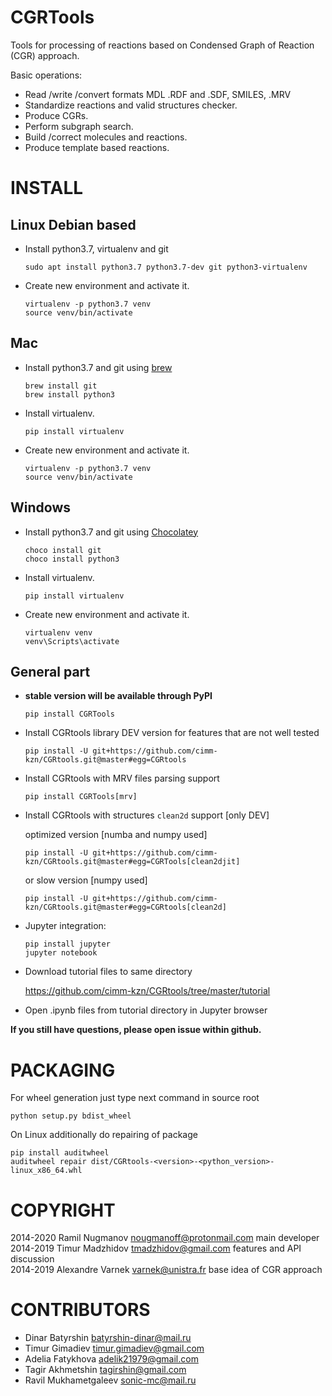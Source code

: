 CGRTools
========
Tools for processing of reactions based on Condensed Graph of Reaction (CGR) approach.

Basic operations:
   - Read /write /convert formats MDL .RDF and .SDF, SMILES, .MRV
   - Standardize reactions and valid structures checker.
   - Produce CGRs.
   - Perform subgraph search.
   - Build /correct molecules and reactions.
   - Produce template based reactions.
    
INSTALL
=======

Linux Debian based
------------------

* Install python3.7, virtualenv and git

    ```
    sudo apt install python3.7 python3.7-dev git python3-virtualenv
    ```
    
* Create new environment and activate it.

    ```
    virtualenv -p python3.7 venv
    source venv/bin/activate
    ```

Mac
---
* Install python3.7 and git using [brew](<https://brew.sh>)

    ```
    brew install git
    brew install python3
    ```
    
* Install virtualenv.

    ```
    pip install virtualenv
    ```

* Create new environment and activate it.

    ```
    virtualenv -p python3.7 venv
    source venv/bin/activate
    ```
    
Windows
-------

* Install python3.7 and git using [Chocolatey](<https://chocolatey.org/>)

    ```
    choco install git
    choco install python3
    ```
    
* Install virtualenv.

    ```
    pip install virtualenv
    ```

* Create new environment and activate it.

    ```
    virtualenv venv
    venv\Scripts\activate
    ```

General part
------------

* **stable version will be available through PyPI**

    ```
    pip install CGRTools
    ```    
    
* Install CGRtools library DEV version for features that are not well tested

    ```
    pip install -U git+https://github.com/cimm-kzn/CGRtools.git@master#egg=CGRtools
    ```

* Install CGRtools with MRV files parsing support

    ```
    pip install CGRTools[mrv]
    ```

* Install CGRtools with structures `clean2d` support \[only DEV\]

    optimized version \[numba and numpy used\]

    ```
    pip install -U git+https://github.com/cimm-kzn/CGRtools.git@master#egg=CGRTools[clean2djit]
    ```

    or slow version \[numpy used\]

    ```
    pip install -U git+https://github.com/cimm-kzn/CGRtools.git@master#egg=CGRtools[clean2d]
    ```

* Jupyter integration:

    ```
    pip install jupyter
    jupyter notebook
    ```
    
* Download tutorial files to same directory

   <https://github.com/cimm-kzn/CGRtools/tree/master/tutorial>

* Open .ipynb files from tutorial directory in Jupyter browser

**If you still have questions, please open issue within github.**

PACKAGING
=========

For wheel generation just type next command in source root

    python setup.py bdist_wheel

On Linux additionally do repairing of package

    pip install auditwheel
    auditwheel repair dist/CGRtools-<version>-<python_version>-linux_x86_64.whl

COPYRIGHT
=========

2014-2020 Ramil Nugmanov <nougmanoff@protonmail.com> main developer  
2014-2019 Timur Madzhidov <tmadzhidov@gmail.com> features and API discussion  
2014-2019 Alexandre Varnek <varnek@unistra.fr> base idea of CGR approach

CONTRIBUTORS
============

* Dinar Batyrshin <batyrshin-dinar@mail.ru>
* Timur Gimadiev <timur.gimadiev@gmail.com>
* Adelia Fatykhova <adelik21979@gmail.com>
* Tagir Akhmetshin <tagirshin@gmail.com>
* Ravil Mukhametgaleev <sonic-mc@mail.ru>
